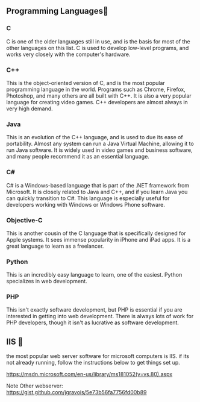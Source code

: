 ## Programming Languages:ghost:
### C  
C is one of the older languages still in use, and is the basis for most of the other languages on this list. C is used to develop low-level programs, and works very closely with the computer's hardware.

### C++  
This is the object-oriented version of C, and is the most popular programming language in the world. Programs such as Chrome, Firefox, Photoshop, and many others are all built with C++. It is also a very popular language for creating video games. C++ developers are almost always in very high demand.

### Java  
This is an evolution of the C++ language, and is used to due its ease of portability. Almost any system can run a Java Virtual Machine, allowing it to run Java software. It is widely used in video games and business software, and many people recommend it as an essential language.

### C# 
C# is a Windows-based language that is part of the .NET framework from Microsoft. It is closely related to Java and C++, and if you learn Java you can quickly transition to C#. This language is especially useful for developers working with Windows or Windows Phone software.

### Objective-C 
This is another cousin of the C language that is specifically designed for Apple systems. It sees immense popularity in iPhone and iPad apps. It is a great language to learn as a freelancer.

### Python 
This is an incredibly easy language to learn, one of the easiest. Python specializes in web development.

### PHP  
This isn't exactly software development, but PHP is essential if you are interested in getting into web development. There is always lots of work for PHP developers, though it isn't as lucrative as software development.

## IIS :school_satchel:
the most popular web server software for microsoft computers is IIS. if its not already running, follow the instructions below to get things set up.

https://msdn.microsoft.com/en-us/library/ms181052(v=vs.80).aspx

Note Other webserver: https://gist.github.com/jgravois/5e73b56fa7756fd00b89
